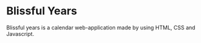 # Blissful Years


Blissful years is a calendar web-application made by using HTML, CSS and Javascript. 
